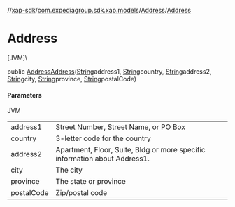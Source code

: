 //[xap-sdk](../../../index.md)/[com.expediagroup.sdk.xap.models](../index.md)/[Address](index.md)/[Address](-address.md)

# Address

[JVM]\

public [Address](index.md)[Address](-address.md)([String](https://docs.oracle.com/javase/8/docs/api/java/lang/String.html)address1, [String](https://docs.oracle.com/javase/8/docs/api/java/lang/String.html)country, [String](https://docs.oracle.com/javase/8/docs/api/java/lang/String.html)address2, [String](https://docs.oracle.com/javase/8/docs/api/java/lang/String.html)city, [String](https://docs.oracle.com/javase/8/docs/api/java/lang/String.html)province, [String](https://docs.oracle.com/javase/8/docs/api/java/lang/String.html)postalCode)

#### Parameters

JVM

| | |
|---|---|
| address1 | Street Number, Street Name, or PO Box |
| country | 3-letter code for the country |
| address2 | Apartment, Floor, Suite, Bldg or more specific information about Address1. |
| city | The city |
| province | The state or province |
| postalCode | Zip/postal code |
